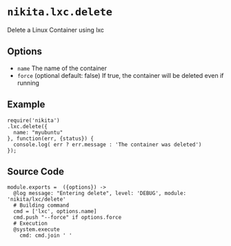# `nikita.lxc.delete`
Delete a Linux Container using lxc

## Options
* `name`
  The name of the container
* `force` (optional default: false)
  If true, the container will be deleted even if running

## Example
```
require('nikita')
.lxc.delete({
  name: "myubuntu"
}, function(err, {status}) {
  console.log( err ? err.message : 'The container was deleted')
});

```

## Source Code

    module.exports =  ({options}) ->
      @log message: "Entering delete", level: 'DEBUG', module: 'nikita/lxc/delete'
      # Building command
      cmd = ['lxc', options.name]
      cmd.push "--force" if options.force
      # Execution
      @system.execute
        cmd: cmd.join ' '
